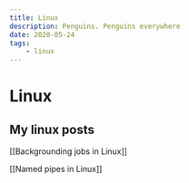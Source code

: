 ```yaml
---
title: Linux
description: Penguins. Penguins everywhere
date: 2020-05-24
tags:
	- linux
---
```


# Linux

## My linux posts

[[Backgrounding jobs in Linux]]

[[Named pipes in Linux]]
